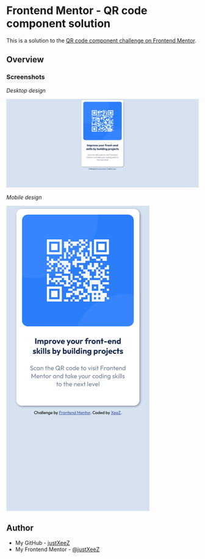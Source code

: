 # Frontend Mentor - QR code component solution

This is a solution to the [QR code component challenge on Frontend Mentor](https://www.frontendmentor.io/challenges/qr-code-component-iux_sIO_H).

## Overview

### Screenshots

_Desktop design_

![](design\desktop.png)

_Mobile design_

![](design\mobile.png)

## Author

- My GitHub - [justXeeZ](https://github.com/justXeeZ)
- My Frontend Mentor - [@justXeeZ](https://www.frontendmentor.io/profile/justXeeZ)
